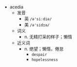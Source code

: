 - acedia
  - 发音
    - 英 `/ə'siːdiə/`
    - 美 `/ə'sidɪə/`
  - 词义
    - n. 无精打采的样子；懒惰
  - 近义词
    - n. 绝望；懒惰，倦怠
      - `despair`
      - `hopelessness`
